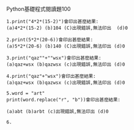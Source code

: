 
Python基礎程式閱讀題100

```
1.print("4*2*(15-2)")會印出甚麼結果: 
(a)4*2*(15-2) (b)104 (C)出現錯誤,無法印出  (d)0
```

```
2.print(5*2*(20-6))會印出甚麼結果:
(a)5*2*(20-6) (b)140 (C)出現錯誤,無法印出 (d)0
```

```
3.print("qaz""+""wsx")會印出甚麼結果:
(a)qaz+wsx (b)qazwsx (c)出現錯誤,無法印出 (d)0
```

```
4.print("qaz"+"wsx")會印出甚麼結果:
(a)qaz+wsx (b)qazwsx (c)出現錯誤,無法印出 (d)0
```

```
5.word = "art"
print(word.replace("r", "b"))會印出甚麼結果:

(a)abt (b)arbt (c)出現錯誤,無法印出 (d)0
```

```
6.
```
